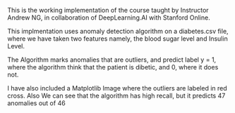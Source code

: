 This is the working implementation of the course taught by Instructor Andrew NG, in collaboration 
of DeepLearning.AI with Stanford Online.

This implmentation uses anomaly detection algorithm on a diabetes.csv file, where we have taken two features
namely, the blood sugar level and Insulin Level.

The Algorithm marks anomalies that are outliers, and predict label y = 1, where the algorithm think that the
patient is dibetic, and 0, where it does not.

I have also included a Matplotlib Image where the outliers are labeled in red cross.
Also We can see that the algorithm has high recall, but it predicts 47 anomalies out of 46
